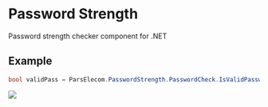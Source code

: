 # Password Strength
Password strength checker component for .NET

## Example
```c#
bool validPass = ParsElecom.PasswordStrength.PasswordCheck.IsValidPassword("password", 6, 0, 0, 1, 1, 1);
```



![](http://visit.parselecom.com/Api/Visit/glad-tidings/PasswordStrength/C1876B)
